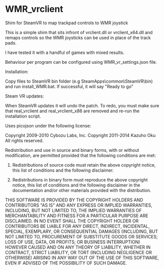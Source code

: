# WMR_vrclient
Shim for SteamVR to map trackpad controls to WMR joystick

This is a simple shim that sits infront of vrclient.dll or vrclient_x64.dll and remaps controls so the WMR joysticks can be used in place of the track pads.

I have tested it with a handful of games with mixed results.

Behaviour per program can be configured using WMR_vr_settings.json file. 

Installation:

Copy files to SteamVR bin folder (e.g SteamApps\common\SteamVR\bin) and run install_WMR.bat. If successful, it will say "Ready to go"

Steam VR updates:

When SteamVR updates it will undo the patch. To redo, you must make sure that real_vrclient and real_vrclient_x86 are removed and re-run the installation script.

Uses picojson under the following license:

Copyright 2009-2010 Cybozu Labs, Inc.
Copyright 2011-2014 Kazuho Oku
All rights reserved.

Redistribution and use in source and binary forms, with or without
modification, are permitted provided that the following conditions are met:

1. Redistributions of source code must retain the above copyright notice,
   this list of conditions and the following disclaimer.

2. Redistributions in binary form must reproduce the above copyright notice,
   this list of conditions and the following disclaimer in the documentation
   and/or other materials provided with the distribution.

THIS SOFTWARE IS PROVIDED BY THE COPYRIGHT HOLDERS AND CONTRIBUTORS "AS IS"
AND ANY EXPRESS OR IMPLIED WARRANTIES, INCLUDING, BUT NOT LIMITED TO, THE
IMPLIED WARRANTIES OF MERCHANTABILITY AND FITNESS FOR A PARTICULAR PURPOSE
ARE DISCLAIMED. IN NO EVENT SHALL THE COPYRIGHT HOLDER OR CONTRIBUTORS BE
LIABLE FOR ANY DIRECT, INDIRECT, INCIDENTAL, SPECIAL, EXEMPLARY, OR
CONSEQUENTIAL DAMAGES (INCLUDING, BUT NOT LIMITED TO, PROCUREMENT OF
SUBSTITUTE GOODS OR SERVICES; LOSS OF USE, DATA, OR PROFITS; OR BUSINESS
INTERRUPTION) HOWEVER CAUSED AND ON ANY THEORY OF LIABILITY, WHETHER IN
CONTRACT, STRICT LIABILITY, OR TORT (INCLUDING NEGLIGENCE OR OTHERWISE)
ARISING IN ANY WAY OUT OF THE USE OF THIS SOFTWARE, EVEN IF ADVISED OF THE
POSSIBILITY OF SUCH DAMAGE.
